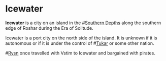 # Icewater

**Icewater** is a city on an island in the #[Southern Depths](locations/southern-depths) along the southern edge of Roshar during the Era of Solitude.

Icewater is a port city on the north side of the island. It is unknown if it is autonomous or if it is under the control of #[Tukar](locations/tukar) or some other nation.

#[Rysn](characters/rysn) once travelled with Vstim to Icewater and bargained with pirates.
